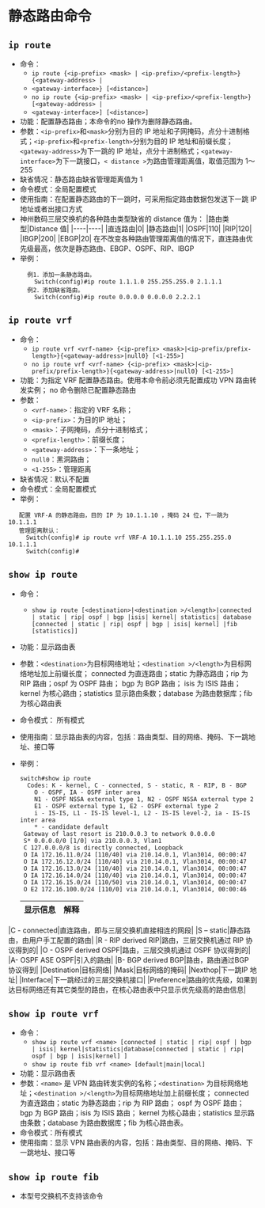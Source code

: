 # 静态路由命令

## `ip route`

- 命令：
  + `ip route {<ip-prefix> <mask> | <ip-prefix>/<prefix-length>} {<gateway-address> |`
  + `<gateway-interface>} [<distance>]`
  + `no ip route {<ip-prefix> <mask> | <ip-prefix>/<prefix-length>} [<gateway-address> |`
  + `<gateway-interface>] [<distance>]`
- 功能：配置静态路由；本命令的no 操作为删除静态路由。
- 参数：`<ip-prefix>`和`<mask>`分别为目的 IP 地址和子网掩码，点分十进制格式；`<ip-prefix>`和`<prefix-length>`分别为目的 IP 地址和前缀长度；`<gateway-address>`为下一跳的 IP 地址，点分十进制格式；`<gateway-interface>`为下一跳接口，`< distance >`为路由管理距离值，取值范围为 1～255 
- 缺省情况：静态路由缺省管理距离值为 1 
- 命令模式：全局配置模式
- 使用指南：在配置静态路由的下一跳时，可采用指定路由数据包发送下一跳 IP 地址或者出接口方式
- 神州数码三层交换机的各种路由类型缺省的 distance 值为：
    |路由类型|Distance 值|
    |----|----|
    |直连路由|0|
    |静态路由|1|
    |OSPF|110|
    |RIP|120|
    |IBGP|200|
    |EBGP|20|
    在不改变各种路由管理距离值的情况下，直连路由优先级最高，依次是静态路由、EBGP、OSPF、RIP、IBGP
- 举例：
  ```text
    例1．添加一条静态路由。
      Switch(config)#ip route 1.1.1.0 255.255.255.0 2.1.1.1
    例2．添加缺省路由。
      Switch(config)#ip route 0.0.0.0 0.0.0.0 2.2.2.1
  ```

## `ip route vrf`

- 命令： 
  + `ip route vrf <vrf-name> {<ip-prefix> <mask>|<ip-prefix/prefix-length>}{<gateway-address>|null0} [<1-255>]`
  + `no ip route vrf <vrf-name> {<ip-prefix> <mask>|<ip-prefix/prefix-length>}{<gateway-address>|null0} [<1-255>]`
- 功能：为指定 VRF 配置静态路由。使用本命令前必须先配置成功 VPN 路由转发实例； no 命令删除已配置静态路由
- 参数：
  +  `<vrf-name>`：指定的 VRF 名称；
  +  `<ip-prefix>`：为目的IP 地址；
  +  `<mask>`：子网掩码，点分十进制格式；
  +  `<prefix-length>`：前缀长度；
  +  `<gateway-address>`：下一条地址；
  +  `null0`：黑洞路由；
  +  `<1-255>`：管理距离
- 缺省情况：默认不配置
- 命令模式：全局配置模式
- 举例：

 ```text
    配置 VRF-A 的静态路由，目的 IP 为 10.1.1.10 ，掩码 24 位，下一跳为 10.1.1.1 
    管理距离默认：
      Switch(config)# ip route vrf VRF-A 10.1.1.10 255.255.255.0 10.1.1.1
      Switch(config)#
  ```

## `show ip route`

- 命令：
  + `show ip route [<destination>|<destination >/<length>|connected | static | rip| ospf | bgp |isis| kernel| statistics| database [connected | static | rip| ospf | bgp | isis| kernel] |fib [statistics]]`
- 功能：显示路由表
- 参数：`<destination>`为目标网络地址；`<destination >/<length>`为目标网络地址加上前缀长度； connected 为直连路由；static 为静态路由；rip 为 RIP 路由；ospf 为 OSPF 路由； bgp 为
 BGP 路由； isis 为 ISIS 路由；kernel 为核心路由；statistics 显示路由条数；database 为路由数据库；fib 为核心路由表
- 命令模式： 所有模式
- 使用指南：显示路由表的内容，包括：路由类型、目的网络、掩码、下一跳地址、接口等
- 举例：

  ```text
  switch#show ip route
    Codes: K - kernel, C - connected, S - static, R - RIP, B - BGP
      O - OSPF, IA - OSPF inter area
      N1 - OSPF NSSA external type 1, N2 - OSPF NSSA external type 2
      E1 - OSPF external type 1, E2 - OSPF external type 2
      i - IS-IS, L1 - IS-IS level-1, L2 - IS-IS level-2, ia - IS-IS inter area
      * - candidate default
   Gateway of last resort is 210.0.0.3 to network 0.0.0.0
   S* 0.0.0.0/0 [1/0] via 210.0.0.3, Vlan1
   C 127.0.0.0/8 is directly connected, Loopback
   O IA 172.16.11.0/24 [110/40] via 210.14.0.1, Vlan3014, 00:00:47
   O IA 172.16.12.0/24 [110/40] via 210.14.0.1, Vlan3014, 00:00:47
   O IA 172.16.13.0/24 [110/40] via 210.14.0.1, Vlan3014, 00:00:47
   O IA 172.16.14.0/24 [110/40] via 210.14.0.1, Vlan3014, 00:00:47
   O IA 172.16.15.0/24 [110/50] via 210.14.0.1, Vlan3014, 00:00:47
   O E2 172.16.100.0/24 [110/0] via 210.14.0.1, Vlan3014, 00:00:46
  ```
  |显示信息|解释|
  |----|----|
|C - connected|直连路由，即与三层交换机直接相连的网段|
|S – static|静态路由，由用户手工配置的路由|
|R - RIP derived RIP|路由，三层交换机通过 RIP 协议得到的|
|O - OSPF derived OSPF|路由，三层交换机通过 OSPF 协议得到的|
|A- OSPF ASE OSPF|引入的路由|
|B- BGP derived BGP|路由，路由通过BGP 协议得到|
|Destination|目标网络|
|Mask|目标网络的掩码|
|Nexthop|下一跳IP 地址|
|Interface|下一跳经过的三层交换机接口|
|Preference|路由的优先级，如果到达目标网络还有其它类型的路由，在核心路由表中只显示优先级高的路由信息|

## `show ip route vrf`

- 命令：
  + `show ip route vrf <name> [connected | static | rip| ospf | bgp | isis| kernel|statistics|database[connected | static | rip| ospf | bgp | isis|kernel] ]`
  + `show ip route fib vrf <name> [default|main|local]`
- 功能：显示路由表
- 参数：`<name>` 是 VPN 路由转发实例的名称；`<destination>` 为目标网络地址；`<destination >/<length>`为目标网络地址加上前缀长度； connected 为直连路由；static 为静态路由；rip 为 RIP 路由； ospf 为 OSPF 路由； bgp 为 BGP 路由；isis 为 ISIS 路由； kernel 为核心路由；statistics 显示路由条数；database 为路由数据库；fib 为核心路由表。
- 命令模式：所有模式
- 使用指南：显示 VPN 路由表的内容，包括：路由类型、目的网络、掩码、下一跳地址、接口等

## `show ip route fib`

- 本型号交换机不支持该命令
